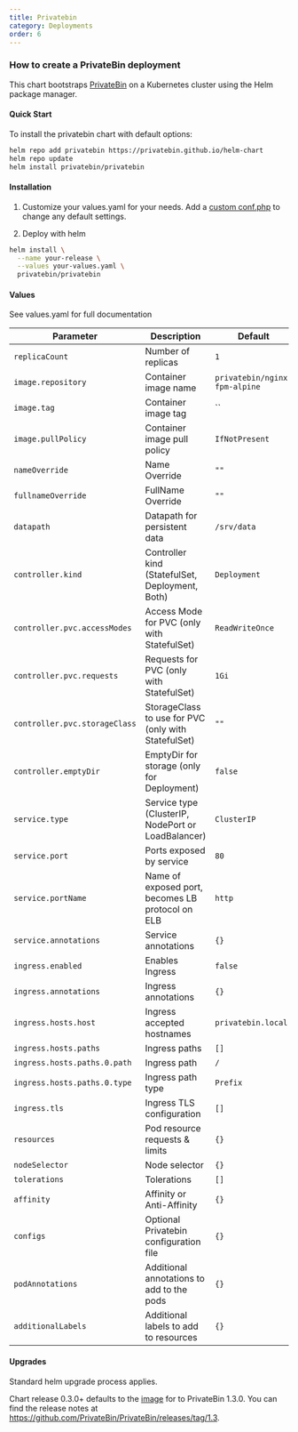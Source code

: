 ```yaml
---
title: Privatebin
category: Deployments
order: 6
---
```


### How to create a PrivateBin deployment
This chart bootstraps [PrivateBin](https://github.com/PrivateBin/PrivateBin) on a Kubernetes cluster using the Helm package manager.

#### Quick Start
To install the privatebin chart with default options:

```bash
helm repo add privatebin https://privatebin.github.io/helm-chart
helm repo update
helm install privatebin/privatebin
```

#### Installation

1. Customize your values.yaml for your needs. Add a [custom conf.php](https://github.com/PrivateBin/PrivateBin/blob/master/cfg/conf.sample.php) to change any default settings.

1. Deploy with helm
```bash
helm install \
  --name your-release \
  --values your-values.yaml \
  privatebin/privatebin
```

#### Values

See values.yaml for full documentation

|              Parameter       |                    Description                     |                     Default                      |
| ---------------------------- | -------------------------------------------------- | ------------------------------------------------ |
| `replicaCount`               | Number of replicas                                 | `1`                                              |
| `image.repository`           | Container image name                               | `privatebin/nginx-fpm-alpine`                    |
| `image.tag`                  | Container image tag                                | ``                                               |
| `image.pullPolicy`           | Container image pull policy                        | `IfNotPresent`                                   |
| `nameOverride`               | Name Override                                      | `""`                                             |
| `fullnameOverride`           | FullName Override                                  | `""`                                             |
| `datapath`                   | Datapath for persistent data                       | `/srv/data`                                      |
| `controller.kind`            | Controller kind (StatefulSet, Deployment, Both)    | `Deployment`                                     |
| `controller.pvc.accessModes` | Access Mode for PVC (only with StatefulSet)        | `ReadWriteOnce`                                  |
| `controller.pvc.requests`    | Requests for PVC (only with StatefulSet)           | `1Gi`                                            |
| `controller.pvc.storageClass`| StorageClass to use for PVC (only with StatefulSet)| `""`                                             |
| `controller.emptyDir`        | EmptyDir for storage (only for Deployment)         | `false`                                          |
| `service.type`               | Service type (ClusterIP, NodePort or LoadBalancer) | `ClusterIP`                                      |
| `service.port`               | Ports exposed by service                           | `80`                                             |
| `service.portName`           | Name of exposed port, becomes LB protocol on ELB   | `http`                                           |
| `service.annotations`        | Service annotations                                | `{}`                                             |
| `ingress.enabled`            | Enables Ingress                                    | `false`                                          |
| `ingress.annotations`        | Ingress annotations                                | `{}`                                             |
| `ingress.hosts.host`         | Ingress accepted hostnames                         | `privatebin.local`                               |
| `ingress.hosts.paths`        | Ingress paths                                      | `[]`                                             |
| `ingress.hosts.paths.0.path` | Ingress path                                       | `/`                                              |
| `ingress.hosts.paths.0.type` | Ingress path type                                  | `Prefix`                                         |
| `ingress.tls`                | Ingress TLS configuration                          | `[]`                                             |
| `resources`                  | Pod resource requests & limits                     | `{}`                                             |
| `nodeSelector`               | Node selector                                      | `{}`                                             |
| `tolerations`                | Tolerations                                        | `[]`                                             |
| `affinity`                   | Affinity or Anti-Affinity                          | `{}`                                             |
| `configs`                    | Optional Privatebin configuration file             | `{}`                                             |
| `podAnnotations`             | Additional annotations to add to the pods          | `{}`                                             |
| `additionalLabels`           | Additional labels to add to resources              | `{}`                                             |

#### Upgrades

Standard helm upgrade process applies.

Chart release 0.3.0+ defaults to the [image](https://github.com/PrivateBin/docker-nginx-fpm-alpine/releases/tag/1.3.0-alpine3.10) for to PrivateBin 1.3.0. You can find the release notes at https://github.com/PrivateBin/PrivateBin/releases/tag/1.3.
